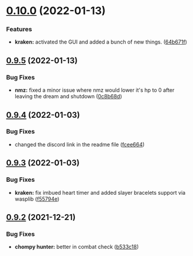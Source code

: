 # [0.10.0](https://github.com/Torwent/FreeWaspBots/compare/v0.9.5...v0.10.0) (2022-01-13)


### Features

* **kraken:** activated the GUI and added a bunch of new things. ([64b671f](https://github.com/Torwent/FreeWaspBots/commit/64b671fc3b16e4ed7f89045b40549e7f1aff5867))



## [0.9.5](https://github.com/Torwent/FreeWaspBots/compare/v0.9.4...v0.9.5) (2022-01-13)


### Bug Fixes

* **nmz:** fixed a minor issue where nmz would lower it's hp to 0 after leaving the dream and shutdown ([0c8b68d](https://github.com/Torwent/FreeWaspBots/commit/0c8b68d0e9ff7caa74be1524068a3697a25ebc2d))



## [0.9.4](https://github.com/Torwent/FreeWaspBots/compare/v0.9.3...v0.9.4) (2022-01-03)


### Bug Fixes

* changed the discord link in the readme file ([fcee664](https://github.com/Torwent/FreeWaspBots/commit/fcee664be3e8eb54fd7497dab8bc11474a6aca21))



## [0.9.3](https://github.com/Torwent/FreeWaspBots/compare/v0.9.2...v0.9.3) (2022-01-03)


### Bug Fixes

* **kraken:** fix imbued heart timer and added slayer bracelets support via wasplib ([f55794e](https://github.com/Torwent/FreeWaspBots/commit/f55794e01e0e0a57afcf8fa8ce7f6d6d465a0651))



## [0.9.2](https://github.com/Torwent/FreeWaspBots/compare/v0.9.1...v0.9.2) (2021-12-21)


### Bug Fixes

* **chompy hunter:** better in combat check ([b533c18](https://github.com/Torwent/FreeWaspBots/commit/b533c18e08cdf6d832aeb2c829c8e6ed4536533e))



